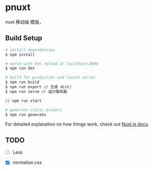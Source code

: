 # pnuxt

nuxt 移动端 模版，

## Build Setup

```bash
# install dependencies
$ npm install

# serve with hot reload at localhost:3000
$ npm run dev

# build for production and launch server
$ npm run build
$ npm run export // 生成 dist/
$ npm run serve // 运行服务器

// npm run start

# generate static project
$ npm run generate
```

For detailed explanation on how things work, check out [Nuxt.js docs](https://nuxtjs.org).


## TODO

- [ ] Less
- [x] normalize.css

